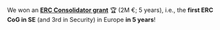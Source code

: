 We won an <b><a href="https://erc.europa.eu/sites/default/files/2024-12/erc-2024-cog-results-all-domains.pdf">ERC Consolidator grant</a></b> 🏆 (2M €; 5 years), i.e., the <b>first ERC CoG in SE</b> (and 3rd in Security) in Europe <b>in 5 years</b>!
<!--for groundbreaking research on software security analysis at scale!-->
